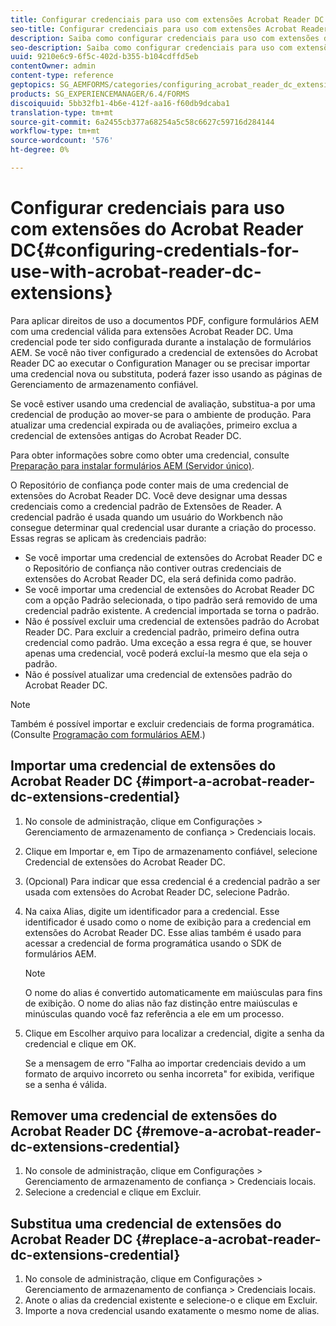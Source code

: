 ```yaml
---
title: Configurar credenciais para uso com extensões Acrobat Reader DC
seo-title: Configurar credenciais para uso com extensões Acrobat Reader DC
description: Saiba como configurar credenciais para uso com extensões do Acrobat Reader DC.
seo-description: Saiba como configurar credenciais para uso com extensões do Acrobat Reader DC.
uuid: 9210e6c9-6f5c-402d-b355-b104cdffd5eb
contentOwner: admin
content-type: reference
geptopics: SG_AEMFORMS/categories/configuring_acrobat_reader_dc_extensions
products: SG_EXPERIENCEMANAGER/6.4/FORMS
discoiquuid: 5bb32fb1-4b6e-412f-aa16-f60db9dcaba1
translation-type: tm+mt
source-git-commit: 6a2455cb377a68254a5c58c6627c59716d284144
workflow-type: tm+mt
source-wordcount: '576'
ht-degree: 0%

---
```



# Configurar credenciais para uso com extensões do Acrobat Reader DC{#configuring-credentials-for-use-with-acrobat-reader-dc-extensions}

Para aplicar direitos de uso a documentos PDF, configure formulários AEM com uma credencial válida para extensões Acrobat Reader DC. Uma credencial pode ter sido configurada durante a instalação de formulários AEM. Se você não tiver configurado a credencial de extensões do Acrobat Reader DC ao executar o Configuration Manager ou se precisar importar uma credencial nova ou substituta, poderá fazer isso usando as páginas de Gerenciamento de armazenamento confiável.

Se você estiver usando uma credencial de avaliação, substitua-a por uma credencial de produção ao mover-se para o ambiente de produção. Para atualizar uma credencial expirada ou de avaliações, primeiro exclua a credencial de extensões antigas do Acrobat Reader DC.

Para obter informações sobre como obter uma credencial, consulte [Preparação para instalar formulários AEM (Servidor único)](https://www.adobe.com/go/learn_aemforms_prepareInstallsingle_63).

O Repositório de confiança pode conter mais de uma credencial de extensões do Acrobat Reader DC. Você deve designar uma dessas credenciais como a credencial padrão de Extensões de Reader. A credencial padrão é usada quando um usuário do Workbench não consegue determinar qual credencial usar durante a criação do processo. Essas regras se aplicam às credenciais padrão:

* Se você importar uma credencial de extensões do Acrobat Reader DC e o Repositório de confiança não contiver outras credenciais de extensões do Acrobat Reader DC, ela será definida como padrão.
* Se você importar uma credencial de extensões do Acrobat Reader DC com a opção Padrão selecionada, o tipo padrão será removido de uma credencial padrão existente. A credencial importada se torna o padrão.
* Não é possível excluir uma credencial de extensões padrão do Acrobat Reader DC. Para excluir a credencial padrão, primeiro defina outra credencial como padrão. Uma exceção a essa regra é que, se houver apenas uma credencial, você poderá excluí-la mesmo que ela seja o padrão.
* Não é possível atualizar uma credencial de extensões padrão do Acrobat Reader DC.

>[!NOTE]
>
>Também é possível importar e excluir credenciais de forma programática. (Consulte [Programação com formulários AEM](https://www.adobe.com/go/learn_aemforms_programming_63).)

## Importar uma credencial de extensões do Acrobat Reader DC {#import-a-acrobat-reader-dc-extensions-credential}

1. No console de administração, clique em Configurações > Gerenciamento de armazenamento de confiança > Credenciais locais.
1. Clique em Importar e, em Tipo de armazenamento confiável, selecione Credencial de extensões do Acrobat Reader DC.
1. (Opcional) Para indicar que essa credencial é a credencial padrão a ser usada com extensões do Acrobat Reader DC, selecione Padrão.
1. Na caixa Alias, digite um identificador para a credencial. Esse identificador é usado como o nome de exibição para a credencial em extensões do Acrobat Reader DC. Esse alias também é usado para acessar a credencial de forma programática usando o SDK de formulários AEM.

   >[!NOTE]
   >
   >O nome do alias é convertido automaticamente em maiúsculas para fins de exibição. O nome do alias não faz distinção entre maiúsculas e minúsculas quando você faz referência a ele em um processo.

1. Clique em Escolher arquivo para localizar a credencial, digite a senha da credencial e clique em OK.

   Se a mensagem de erro &quot;Falha ao importar credenciais devido a um formato de arquivo incorreto ou senha incorreta&quot; for exibida, verifique se a senha é válida.

## Remover uma credencial de extensões do Acrobat Reader DC {#remove-a-acrobat-reader-dc-extensions-credential}

1. No console de administração, clique em Configurações > Gerenciamento de armazenamento de confiança > Credenciais locais.
1. Selecione a credencial e clique em Excluir.

## Substitua uma credencial de extensões do Acrobat Reader DC {#replace-a-acrobat-reader-dc-extensions-credential}

1. No console de administração, clique em Configurações > Gerenciamento de armazenamento de confiança > Credenciais locais.
1. Anote o alias da credencial existente e selecione-o e clique em Excluir.
1. Importe a nova credencial usando exatamente o mesmo nome de alias.

